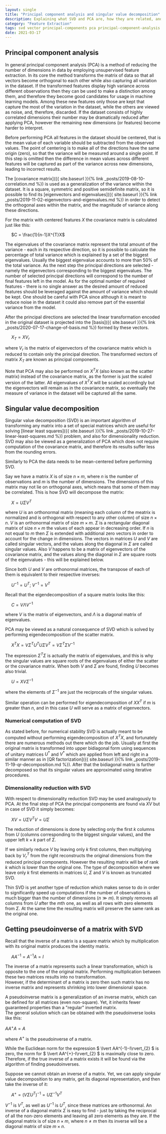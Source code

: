 ```yaml
---
layout: single
title: "Principal component analysis and singular value decomposition"
description: Explaining what SVD and PCA are, how they are related, and what is their use case
category: "Feature Extraction"
tags: svd vector principal-components pca principal-component-analysis dimensionality-reduction matrix-transformation matrix pseudoinverse inverse positive-definite-matrix symmetric-matrix feature-extraction variance covariance-matrix eigendecomposition singular-vectors singular-values scatter-matrix truncated-svd
date: 2021-03-17
---
```


## Principal component analysis

In general principal component analysis (PCA) is a method of reducing the number of dimensions in data by employing unsupervised feature extraction. In its core the method transforms the matrix of data so that all vectors become orthogonal to each other while also capturing all variation in the dataset. If the transformed features display high variance across different observations then they can be used to make a distinction among them, and therefore they become good candidates for usage in machine learning models. Among these new features only those are kept that capture the most of the variation in the dataset, while the others are viewed as noise, and, therefore, discarded. If the dataset consists of highly correlated dimensions their number may be dramatically reduced after applying PCA, however the remaining new dimensions (or features) become harder to interpret.

Before performing PCA all features in the dataset should be centered, that is the mean value of each variable should be subtracted from the observed values. The point of centering is to make all of the directions have the same origin (zero), so that the variance will be measured around a single point. If this step is omitted then the difference in mean values across different features will be captured as part of the variance across new dimensions, leading to incorrect results.

The [covariance matrix]({{ site.baseurl }}{% link _posts/2019-08-10-correlation.md %}) is used as a generalization of the variance within the dataset. It is a square, symmetric and positive semidefinite matrix, so it is possible to find its [eigenvectors and eigenvalues]({{ site.baseurl }}{% link _posts/2019-11-02-eigenvectors-and-eigenvalues.md %}) in order to detect the orthogonal axes within the matrix, and the magnitude of variance along these directions.

For the matrix with centered features $X$ the covariance matrix is calculated just like this:

&nbsp;&nbsp;&nbsp;&nbsp;
$C = \frac{1}{n-1}X^{T}X$

The eigenvalues of the covariance matrix represent the total amount of the variance - each in its respective direction, so it is possible to calculate the percentage of total variance which is explained by a set of the biggest eigenvalues. Usually the biggest eigenvalue accounts to more than 50% of the total variance. As the next step the principal directions are selected - namely the eigenvectors corresponding to the biggest eigenvalues. The number of selected principal directions will correspond to the number of final features left in the model. As for the optimal number of required features - there is no single answer as the desired amount of reduced features should be leveraged against the amount of variance which should be kept. One should be careful with PCA since although it is meant to reduce noise in the dataset it could also remove part of the essential variance from the model.

After the principal directions are selected the linear transformation encoded in the original dataset is projected into the [basis]({{ site.baseurl }}{% link _posts/2020-07-17-change-of-basis.md %}) formed by these vectors.

&nbsp;&nbsp;&nbsp;&nbsp;
$X_T = XV_r$

where $V_r$ is the matrix of eigenvectors of the covariance matrix which is reduced to contain only the principal direction. The transformed vectors of matrix $X_T$ are known as principal components.

Note that PCA may also be performed on $X^{T}X$ (also known as the scatter matrix) instead of the covariance matrix, as the former is just the scaled version of the latter. All eigenvalues of $X^{T}X$ will be scaled accordingly but the eigenvectors will remain as in the covariance matrix, so eventually the measure of variance in the dataset will be captured all the same.

## Singular value decomposition

Singular value decomposition (SVD) is an important algorithm of transforming any matrix into a set of special matrices which are useful for solving [linear least squares]({{ site.baseurl }}{% link _posts/2019-10-27-linear-least-squares.md %}) problem, and also for dimensionality reduction. SVD may also be viewed as a generalization of PCA which does not require computation of the covariance matrix, and therefore its results suffer less from the rounding errors.

Similarly to PCA the data needs to be mean-centered before performing SVD.

Say we have a matrix $X$ is of size $n \times m$, where $n$ is the number of observations and $m$ is the number of dimensions. The dimensions of this matrix may not lie on orthogonal axes, which means that some of them may be correlated. This is how SVD will decompose the matrix:

&nbsp;&nbsp;&nbsp;&nbsp;
$X = U \Sigma V^{T}$

where $U$ is an orthonormal matrix (meaning each column of the meatrix is normalized and is orthogonal with respect to any other column) of size $n \times n$. $V$ is an orthonormal matrix of size $m \times m$. $\Sigma$ is a rectangular diagonal matrix of size $n \times m$ the values of each appear in decreasing order. If $n$ is not equal to $m$ then $\Sigma$ is extended with additional zero vectors in order to account for the change in dimensions. The vectors in matrices $U$ and $V$ are called singular vectors, and the values along the diagonal in $\Sigma$ are called singular values. Also $V$ happens to be a matrix of  eigenvectors of the covariance matrix, and the values along the diagonal in $\Sigma$ are square roots of the eigenvalues - this will be explained below.

Since both $U$ and $V$ are orthonormal matrices, the transpose of each of them is equivalent to their respective inverses:
 
&nbsp;&nbsp;&nbsp;&nbsp;
$U^{-1} = U^{T}$; $V^{-1} = V^{T}$

Recall that the eigendecomposition of a square matrix looks like this:

&nbsp;&nbsp;&nbsp;&nbsp;
$C = V \Lambda V^{-1}$

where $V$ is the matrix of eigenvectors, and $\Lambda$ is a diagonal matrix of eigenvalues.

PCA may be viewed as a natural consequence of SVD which is solved by performing eigendecomposition of the scatter matrix.

&nbsp;&nbsp;&nbsp;&nbsp;
$X^{T}X = V \Sigma^{T} U^{T} U \Sigma V^{T} = V \Sigma^{T} \Sigma V^{-1}$

The expression $\Sigma^{T} \Sigma$ is actually the matrix of eigenvalues, and this is why the singular values are square roots of the eigenvalues of either the scatter or the covariance matrix. When both $V$ and $\Sigma$ are found, finding $U$ becomes also trivial.

&nbsp;&nbsp;&nbsp;&nbsp;
$U = XV\Sigma^{-1}$

where the elements of $\Sigma^{-1}$ are just the reciprocals of the singular values.

Similar operation can be performed for eigendecomposition of $XX^{T}$ if $m$ is greater than $n$, and in this case $U$ will serve as a matrix of eigenvectors.

### Numerical computation of SVD

As stated before, for numerical stability SVD is actually meant to be computed without performing eigendecomposition of $X^{T}X$, and fortunately there are numerous methods out there which do the job. Usually at first the original matrix is transformed into upper bidiagonal form using sequences of unitary matrices $U^{*}$ and $V^{*}$ which are applied from left and right in a similar manner as in [QR factorization]({{ site.baseurl }}{% link _posts/2019-11-19-qr-decomposition.md %}). After that the bidiagonal matrix is further decomposed so that its singular values are approximated using iterative procedures.

### Dimensionality reduction with SVD

With respect to dimensionality reduction SVD may be used analogously to PCA. At the final step of PCA the principal components are found via $XV$ but in case of SVD it simply becomes:

&nbsp;&nbsp;&nbsp;&nbsp;
$XV = U \Sigma V^{T}V = U \Sigma$

The reduction of dimensions is done by selecting only the first $k$ columns from $U$ (columns corresponding to the biggest singular values), and the upper left $k \times k$ part of $\Sigma$.

If we similarly reduce $V$ by leaving only $k$ first columns, then multiplying back by $V_r^{T}$ from the right reconstructs the original dimensions from the reduced principal components. However the resulting matrix will be of rank $k$ which is lower than the original one. The type of decomposition where we leave only $k$ first elements in matrices $U$, $\Sigma$ and $V$ is known as truncated SVD.

Thin SVD is yet another type of reduction which makes sense to do in order to significantly speed up computations if the number of observations is much bigger than the number of dimensions ($n \gg m$). It simply removes all columns from $U$ after the $m$th one, as well as all rows with zero elements from $\Sigma$. At the same time the resulting matrix will preserve the same rank as the original one.

## Getting pseudoinverse of a matrix with SVD
 
Recall that the inverse of a matrix is a square matrix which by multiplication with its original matrix produces the identity matrix.   
 
&nbsp;&nbsp;&nbsp;&nbsp;
$AA^{-1}=A^{-1}A=I$
 
The inverse of a matrix represents such a linear transformation, which is opposite to the one of the original matrix. Performing multiplication between these two matrices results into no transformation.<br>
However, if the determinant of a matrix is zero then such matrix has no inverse matrix and represents shrinking into lower dimensional space.
 
A pseudoinverse matrix is a generalization of an inverse matrix, which can be defined for all matrices (even non-square). Yet, it inherits fewer guaranteed properties than a "regular" inverted matrix.<br>
The general solution which can be obtained with the pseudoinverse looks like this:
 
$AA^{+}A=A$

where $A^{+}$ is the pseudoinverse of a matrix.

While the Euclidean norm for the expression $ \lvert AA^{-1}-I\rvert_{2} $ is zero, the norm for $ \lvert AA^{+}-I\rvert_{2} $ is maximally close to zero. Therefore, if the true inverse of a matrix exists it will be found via the algorithm of finding pseudoinverses.   
 
Suppose we cannot obtain an inverse of a matrix. Yet, we can apply singular value decomposition to any matrix, get its diagonal representation, and then take the inverse of it:
 
&nbsp;&nbsp;&nbsp;&nbsp;
$A^{+} = (V \Sigma U^{T})^{-1}=U \Sigma^{-1} V^{T}$
 
$V^{-1}$ is $V^{T}$, as well as $U^{-1}$ is $U^{T}$, since these matrices are orthonormal. An inverse of a diagonal matrix $\Sigma$ is easy to find - just by taking the reciprocal of all the non-zero elements and leaving all zero elements as they are. If the diagonal matrix is of size $n \times m$, where $n \ne m$ then its inverse will be a diagonal matrix of size $m \times n$.